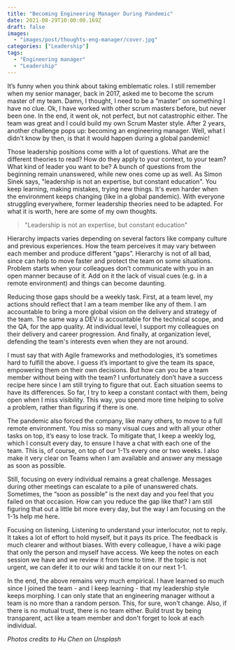 ```yaml
---
title: "Becoming Engineering Manager During Pandemic"
date: 2021-08-29T10:00:00.169Z
draft: false
images:
  - "images/post/thoughts-eng-manager/cover.jpg"
categories: ["Leadership"]
tags:
  - "Engineering manager"
  - "Leadership"
---
```


It’s funny when you think about taking emblematic roles. I still remember when my senior manager, back in 2017, asked me to become the scrum master of my team. Damn, I thought, I need to be a “master” on something I have no clue. Ok, I have worked with other scrum masters before, but never been one. In the end, it went ok, not perfect, but not catastrophic either. The team was great and I could build my own Scrum Master style. After 2 years, another challenge pops up: becoming an engineering manager. Well, what I didn’t know by then, is that it would happen during a global pandemic!

Those leadership positions come with a lot of questions. What are the different theories to read? How do they apply to your context, to your team? What kind of leader you want to be? A bunch of questions from the beginning remain unanswered, while new ones come up as well. As Simon Sinek says, "leadership is not an expertise, but constant education". You keep learning, making mistakes, trying new things. It's even harder when the environment keeps changing (like in a global pandemic). With everyone struggling everywhere, former leadership theories need to be adapted. For what it is worth, here are some of my own thoughts.

> "Leadership is not an expertise, but constant education"

Hierarchy impacts varies depending on several factors like company culture and previous experiences. How the team perceives it may vary between each member and produce different “gaps”. Hierarchy is not of all bad, since can help to move faster and protect the team on some situations. Problem starts when your colleagues don’t communicate with you in an open manner because of it. Add on it the lack of visual cues (e.g. in a remote environment) and things can become daunting.

Reducing those gaps should be a weekly task. First, at a team level, my actions should reflect that I am a team member like any of them. I am accountable to bring a more global vision on the delivery and strategy of the team. The same way a DEV is accountable for the technical scope, and the QA, for the app quality. At individual level, I support my colleagues on their delivery and career progression. And finally, at organization level, defending the team's interests even when they are not around.

I must say that with Agile frameworks and methodologies, it’s sometimes hard to fulfill the above. I guess it’s important to give the team its space, empowering them on their own decisions. But how can you be a team member without being with the team? I unfortunately don’t have a success recipe here since I am still trying to figure that out. Each situation seems to have its differences. So far, I try to keep a constant contact with them, being open when I miss visibility. This way, you spend more time helping to solve a problem, rather than figuring if there is one.

The pandemic also forced the company, like many others, to move to a full remote environment. You miss so many visual cues and with all your other tasks on top, it’s easy to lose track. To mitigate that, I keep a weekly log, which I consult every day, to ensure I have a chat with each one of the team. This is, of course, on top of our 1-1’s every one or two weeks. I also make it very clear on Teams when I am available and answer any message as soon as possible.

Still, focusing on every individual remains a great challenge. Messages during other meetings can escalate to a pile of unanswered chats. Sometimes, the “soon as possible” is the next day and you feel that you failed on that occasion. How can you reduce the gap like that? I am still figuring that out a little bit more every day, but the way I am focusing on the 1-1s help me here.

Focusing on listening. Listening to understand your interlocutor, not to reply. It takes a lot of effort to hold myself, but it pays its price. The feedback is much clearer and without biases. With every colleague, I have a wiki page that only the person and myself have access. We keep the notes on each session we have and we review it from time to time. If the topic is not urgent, we can defer it to our wiki and tackle it on our next 1-1.

In the end, the above remains very much empirical. I have learned so much since I joined the team - and I keep learning - that my leadership style keeps morphing. I can only state that an engineering manager without a team is no more than a random person. This, for sure, won't change. Also, if there is no mutual trust, there is no team either. Build trust by being transparent, act like a team member and don't forget to look at each individual.

_Photos credits to Hu Chen on Unsplash_
